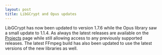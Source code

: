 ```yaml
---
layout: post
title: LibGCrypt and Opus updates
---
```


LibGCrypt has now been updated to version 1.7.6 while the Opus library saw a small update to 1.1.4. As always the latest releases are available on the [Projects](/1-projects) page while still allowing access to any previously supported releases. The latest FFmpeg build has also been updated to use the latest versions of the new libraries as well.